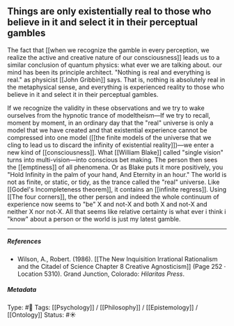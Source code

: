 ## Things are only existentially real to those who believe in it and select it in their perceptual gambles  # 

The fact that [[when we recognize the gamble in every perception, we realize the active and creative nature of our consciousness]] leads us to a similar conclusion of quantum physics: what ever we are talking about. our mind has been its principle architect. "Nothing is real and everything is real." as physicist [[John Gribbin]] says. That is, nothing is absolutely real in the metaphysical sense, and everything is experienced reality to those who believe in it and select it in their perceptual gambles. 

If we recognize the validity in these observations and we try to wake ourselves from the hypnotic trance of modeltheism—If we try to recall, moment by moment, in an ordinary day that the "real" universe is only a model that we have created and that existential experience cannot be compressed into one model ([[the finite models of the universe that we cling to lead us to discard the infinity of existential reality]])—we enter a new kind of [[consciousness]]. What [[William Blake]] called "single vision" turns into multi-vision—into conscious bet making. The person then sees the [[emptiness]] of all phenomena. Or as Blake puts it more positively, you "Hold Infinity in the palm of your hand, And Eternity in an hour." The world is not as finite, or static, or tidy, as the trance called the "real" universe. Like [[Godel's Incompleteness theorem]], it contains an [[infinite regress]]. Using [[The four corners]], the other person and indeed the whole continuum of experience now seems to "be" X and not-X and both X and not-X and neither X nor not-X. All that seems like relative certainty is what ever i think i "know" about a person or the world is just my latest gamble. 

___

##### References

- Wilson, A., Robert. (1986). [[The New Inquisition Irrational Rationalism and the Citadel of Science Chapter 8 Creative Agnosticism]] (Page 252 · Location 5310). Grand Junction, Colorado: _Hilaritas Press_.

##### Metadata

Type: #🔴 
Tags: [[Psychology]] / [[Philosophy]] / [[Epistemology]] / [[Ontology]]
Status: #☀️ 